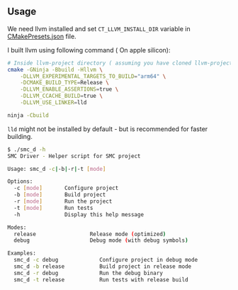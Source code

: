## Usage
We need llvm installed and set `CT_LLVM_INSTALL_DIR` variable in
[CMakePresets.json](CMakePresets.json) file. 

I built llvm using following command ( On apple silicon):
```bash
# Inside llvm-project directory ( assuming you have cloned llvm-project repo )
cmake -GNinja -Bbuild -Hllvm \
    -DLLVM_EXPERIMENTAL_TARGETS_TO_BUILD="arm64" \
    -DCMAKE_BUILD_TYPE=Release \
    -DLLVM_ENABLE_ASSERTIONS=true \
    -DLLVM_CCACHE_BUILD=true \
    -DLLVM_USE_LINKER=lld

ninja -Cbuild
```

`lld` might not be installed by default - but is recommended for faster
building.

```bash
$ ./smc_d -h
SMC Driver - Helper script for SMC project

Usage: smc_d -c|-b|-r|-t [mode]

Options:
  -c [mode]       Configure project 
  -b [mode]       Build project 
  -r [mode]       Run the project 
  -t [mode]       Run tests 
  -h              Display this help message

Modes:
  release                 Release mode (optimized)
  debug                   Debug mode (with debug symbols)

Examples:
  smc_d -c debug             Configure project in debug mode
  smc_d -b release           Build project in release mode
  smc_d -r debug             Run the debug binary
  smc_d -t release           Run tests with release build
```